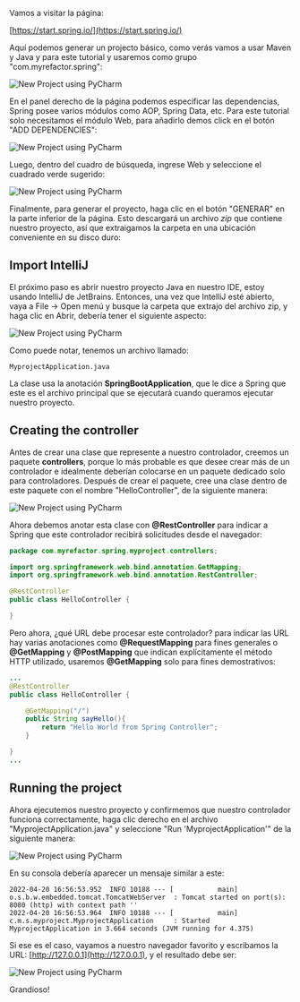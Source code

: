 Vamos a visitar la p&aacute;gina:

[https://start.spring.io/](https://start.spring.io/)

Aqu&iacute; podemos generar un projecto b&aacute;sico, como ver&aacute;s vamos a usar Maven y Java y para este tutorial y usaremos como grupo "com.myrefactor.spring":

![New Project using PyCharm](https://drive.google.com/uc?id=1RJirQozB3p6Dg1KtcnH9SsYR7K5zoKAv)

En el panel derecho de la p&aacute;gina podemos especificar las dependencias, Spring posee varios m&oacute;dulos como AOP, Spring Data, etc. Para este tutorial solo necesitamos el m&oacute;dulo Web, para a&ntilde;adirlo demos click en el bot&oacute;n "ADD DEPENDENCIES":

![New Project using PyCharm](https://drive.google.com/uc?id=1CVdGn6L7spxTJleJ3kx0C27QY3kD0LKA)

Luego, dentro del cuadro de b&uacute;squeda, ingrese Web y seleccione el cuadrado verde sugerido:

![New Project using PyCharm](https://drive.google.com/uc?id=1oyWnAMRckcU8TqMWVYiNjekU-Yx6DtLp)

Finalmente, para generar el proyecto, haga clic en el bot&oacute;n "GENERAR" en la parte inferior de la p&aacute;gina. Esto descargar&aacute; un archivo *zip* que contiene nuestro proyecto, as&iacute; que extraigamos la carpeta en una ubicaci&oacute;n conveniente en su disco duro:

## Import IntelliJ

El pr&oacute;ximo paso es abrir nuestro proyecto Java en nuestro IDE, estoy usando IntelliJ de JetBrains. Entonces, una vez que IntelliJ est&eacute; abierto, vaya a File -> Open men&uacute; y busque la carpeta que extrajo del archivo zip, y haga clic en Abrir, deber&iacute;a tener el siguiente aspecto:

![New Project using PyCharm](https://drive.google.com/uc?id=1DmVSyQD1CO-vgipWNlMJpCVEtte0Aaeq)

Como puede notar, tenemos un archivo llamado:
```commandline
MyprojectApplication.java
```
La clase usa la anotaci&oacute;n **SpringBootApplication**, que le dice a Spring que este es el archivo principal que se ejecutar&aacute; cuando queramos ejecutar nuestro proyecto.

## Creating the controller

Antes de crear una clase que represente a nuestro controlador, creemos un paquete **controllers**, porque lo m&aacute;s probable es que desee crear m&aacute;s de un controlador e idealmente deber&iacute;an colocarse en un paquete dedicado solo para controladores. Despu&eacute;s de crear el paquete, cree una clase dentro de este paquete con el nombre "HelloController", de la siguiente manera:

![New Project using PyCharm](https://drive.google.com/uc?id=1VLsiTn2aEbQwiuOIFQsON_jOqk1MHROm)

Ahora debemos anotar esta clase con **@RestController** para indicar a Spring que este controlador recibir&aacute; solicitudes desde el navegador:

```java
package com.myrefactor.spring.myproject.controllers;

import org.springframework.web.bind.annotation.GetMapping;
import org.springframework.web.bind.annotation.RestController;

@RestController
public class HelloController {

}
```

Pero ahora, ¿qu&eacute; URL debe procesar este controlador? para indicar las URL hay varias anotaciones como **@RequestMapping** para fines generales o **@GetMapping** y **@PostMapping** que indican expl&iacute;citamente el m&eacute;todo HTTP utilizado, usaremos **@GetMapping** solo para fines demostrativos:

```java
...
@RestController
public class HelloController {

    @GetMapping("/")
    public String sayHello(){
        return "Hello World from Spring Controller";
    }

}
...
```

## Running the project

Ahora ejecutemos nuestro proyecto y confirmemos que nuestro controlador funciona correctamente, haga clic derecho en el archivo "MyprojectApplication.java" y seleccione "Run 'MyprojectApplication'" de la siguiente manera:

![New Project using PyCharm](https://drive.google.com/uc?id=1TYC8nTizHdyVtxK45V0rV4x8MiyXXDbO)

En su consola deber&iacute;a aparecer un mensaje similar a este:

```commandline
2022-04-20 16:56:53.952  INFO 10188 --- [           main] o.s.b.w.embedded.tomcat.TomcatWebServer  : Tomcat started on port(s): 8080 (http) with context path ''
2022-04-20 16:56:53.964  INFO 10188 --- [           main] c.m.s.myproject.MyprojectApplication     : Started MyprojectApplication in 3.664 seconds (JVM running for 4.375)
```
Si ese es el caso, vayamos a nuestro navegador favorito y escribamos la URL: [http://127.0.0.1](http://127.0.0.1), y el resultado debe ser:

![New Project using PyCharm](https://drive.google.com/uc?id=18leaWgojc8rjeJlSPnTeRZNdLbbXh760)

Grandioso!